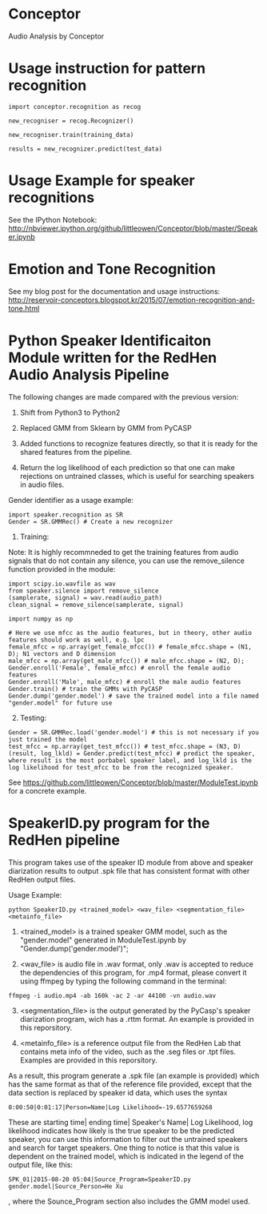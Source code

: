 # Conceptor
Audio Analysis by Conceptor 

# Usage instruction for pattern recognition

```
import conceptor.recognition as recog

new_recogniser = recog.Recognizer()

new_recogniser.train(training_data)

results = new_recognizer.predict(test_data)

```


# Usage Example for speaker recognitions

See the IPython Notebook:
http://nbviewer.ipython.org/github/littleowen/Conceptor/blob/master/Speaker.ipynb



# Emotion and Tone Recognition

See my blog post for the documentation and usage instructions:
http://reservoir-conceptors.blogspot.kr/2015/07/emotion-recognition-and-tone.html



# Python Speaker Identificaiton Module written for the RedHen Audio Analysis Pipeline
The following changes are made compared with the previous version:

1. Shift from Python3 to Python2

2. Replaced GMM from Sklearn by GMM from PyCASP

3. Added functions to recognize features directly, so that it is ready for the shared features from the pipeline.

4. Return the log likelihood of each prediction so that one can make rejections on untrained classes, which is useful for searching speakers in audio files.

Gender identifier as a usage example:

```
import speaker.recognition as SR
Gender = SR.GMMRec() # Create a new recognizer

```

1. Training:

Note: It is highly recommneded to get the training features from audio signals that do not contain any silence, you can use the remove_silence function provided in the module:

```
import scipy.io.wavfile as wav
from speaker.silence import remove_silence
(samplerate, signal) = wav.read(audio_path)
clean_signal = remove_silence(samplerate, signal)
```


```
import numpy as np

# Here we use mfcc as the audio features, but in theory, other audio features should work as well, e.g. lpc
female_mfcc = np.array(get_female_mfcc()) # female_mfcc.shape = (N1, D); N1 vectors and D dimension
male_mfcc = np.array(get_male_mfcc()) # male_mfcc.shape = (N2, D);
Gender.enroll('Female', female_mfcc) # enroll the female audio features
Gender.enroll('Male', male_mfcc) # enroll the male audio features
Gender.train() # train the GMMs with PyCASP
Gender.dump('gender.model') # save the trained model into a file named "gender.model" for future use

```

2. Testing:

```
Gender = SR.GMMRec.load('gender.model') # this is not necessary if you just trained the model
test_mfcc = np.array(get_test_mfcc()) # test_mfcc.shape = (N3, D)
(result, log_lkld) = Gender.predict(test_mfcc) # predict the speaker, where result is the most porbabel speaker label, and log_lkld is the log likelihood for test_mfcc to be from the recognized speaker. 

```

See https://github.com/littleowen/Conceptor/blob/master/ModuleTest.ipynb for a concrete example.


# SpeakerID.py program for the RedHen pipeline

This program takes use of the speaker ID module from above and speaker diarization results to output .spk file that has consistent format with other RedHen output files.

Usage Example:

```
python SpeakerID.py <trained_model> <wav_file> <segmentation_file> <metainfo_file>

```

1. <trained_model> is a trained speaker GMM model, such as the "gender.model" generated in ModuleTest.ipynb by "Gender.dump('gender.model')";

2. <wav_file> is audio file in .wav format, only .wav is accepted to reduce the dependencies of this program, for .mp4 format, please convert it using ffmpeg by typing the following command in the terminal:

```
ffmpeg -i audio.mp4 -ab 160k -ac 2 -ar 44100 -vn audio.wav
```

3. <segmentation_file> is the output generated by the PyCasp's speaker diarization program, wich has a .rttm format. An example is provided in this reporsitory.

4. <metainfo_file> is a reference output file from the RedHen Lab that contains meta info of the video, such as the .seg files or .tpt files. Examples are provided in this reporsitory.  

As a result, this program generate a .spk file (an example is provided) which has the same format as that of the reference file provided, except that the data section is replaced by speaker id data, which uses the syntax

```
0:00:50|0:01:17|Person=Name|Log Likelihood=-19.6577659268

```
These are starting time| ending time| Speaker's Name| Log Likelihood, log likelihood indicates how likely is the true speaker to be the predicted speaker, you can use this information to filter out the untrained speakers and search for target speakers. One thing to notice is that this value is dependent on the trained model, which is indicated in the legend of the output file, like this:
```
SPK_01|2015-08-20 05:04|Source_Program=SpeakerID.py gender.model|Source_Person=He Xu
```
, where the Sounce_Program section also includes the GMM model used.






